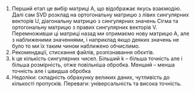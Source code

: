 1. Перший етап це вибір матриці А, що відображає якусь взаємодію. Далі сам SVD розклад на ортогональну матрицю з лівих сингулярних векторів U, діагональну матрицю з сингулярних значень Сігма та ортогональну матрицю з правих сингулярних векторів V. Перемноживши ці матриці назад ми отримаємо нову матрицю А, але з наближеними значеннями, і наприклад якщо деяких значень не було то ми їх таким чином наближено обчислимо.
2. Рекомендації, стискання файлів, розпізнавання обєктів.
3. k це кількість сингулярних чисел. Більший k – більша точність але і більша розмірність, отже повільніша обробка. Менший – менша точність але і швидша обробка
4. Недоліки: складність обрахунку великих даних, чутливість до кількості пропусків. Переваги: універсальність та висока точність.
